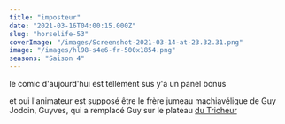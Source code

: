 ```yaml
---
title: "imposteur"
date: "2021-03-16T04:00:15.000Z"
slug: "horselife-53"
coverImage: "/images/Screenshot-2021-03-14-at-23.32.31.png"
image: "/images/hl98-s4e6-fr-500x1854.png"
seasons: "Saison 4"
---
```


le comic d'aujourd'hui est tellement sus y'a un panel bonus

et oui l'animateur est supposé être le frère jumeau machiavélique de Guy Jodoin, Guyves, qui a remplacé Guy sur le plateau [du Tricheur](https://fr.wikipedia.org/wiki/Le_Tricheur_(jeu_t%C3%A9l%C3%A9vis%C3%A9))
